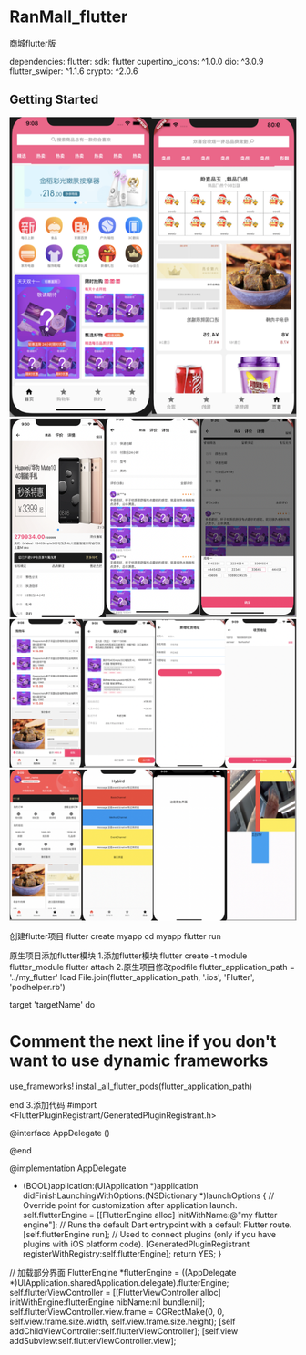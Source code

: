 # RanMall_flutter

商城flutter版

dependencies:
  flutter:
    sdk: flutter
  cupertino_icons: ^1.0.0
  dio: ^3.0.9
  flutter_swiper: ^1.1.6
  crypto: ^2.0.6

## Getting Started
![详情](https://github.com/MysteryRan/RanMall_flutter/blob/master/images/1.png "界面")
![购物车](https://github.com/MysteryRan/RanMall_flutter/blob/master/images/4.png "界面")
![双十一](https://github.com/MysteryRan/RanMall_flutter/blob/master/images/2.png "界面")
![购物车](https://github.com/MysteryRan/RanMall_flutter/blob/master/images/3.png "界面")

创建flutter项目
flutter create myapp
cd myapp
flutter run

原生项目添加flutter模块
1.添加flutter模块
flutter create -t module flutter_module
flutter attach
2.原生项目修改podfile
flutter_application_path = '../my_flutter'
load File.join(flutter_application_path, '.ios', 'Flutter', 'podhelper.rb')

target 'targetName' do
  # Comment the next line if you don't want to use dynamic frameworks
  use_frameworks!
  install_all_flutter_pods(flutter_application_path)

end
3.添加代码
#import <FlutterPluginRegistrant/GeneratedPluginRegistrant.h>

@interface AppDelegate ()

@end

@implementation AppDelegate


- (BOOL)application:(UIApplication *)application didFinishLaunchingWithOptions:(NSDictionary *)launchOptions {
    // Override point for customization after application launch.
    self.flutterEngine = [[FlutterEngine alloc] initWithName:@"my flutter engine"];
      // Runs the default Dart entrypoint with a default Flutter route.
      [self.flutterEngine run];
      // Used to connect plugins (only if you have plugins with iOS platform code).
      [GeneratedPluginRegistrant registerWithRegistry:self.flutterEngine];
    return YES;
}

// 加载部分界面
    FlutterEngine *flutterEngine =
            ((AppDelegate *)UIApplication.sharedApplication.delegate).flutterEngine;
    self.flutterViewController =
            [[FlutterViewController alloc] initWithEngine:flutterEngine nibName:nil bundle:nil];
    self.flutterViewController.view.frame = CGRectMake(0, 0, self.view.frame.size.width, self.view.frame.size.height);
    [self addChildViewController:self.flutterViewController];
    [self.view addSubview:self.flutterViewController.view];
